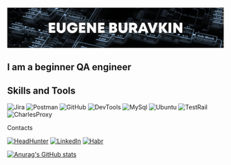 ![Header](https://github.com/EugeneHero/eugenehero/blob/main/assets/head.png)

## I am a beginner QA engineer

## Skills and Tools
![Jira](https://img.shields.io/badge/-Jira-090909?style=for-the-badge&logo=jira&logoColor=2481FC)
![Postman](https://img.shields.io/badge/-Postman-090909?style=for-the-badge&logo=postman&logoColor=F26B3A)
![GitHub](https://img.shields.io/badge/-GitHub-090909?style=for-the-badge&logo=GitHub&logoColor=FFFFFF)
![DevTools](https://img.shields.io/badge/-devtools-090909?style=for-the-badge&logo=googlechrome&logoColor=239443)
![MySql](https://img.shields.io/badge/-mysql-090909?style=for-the-badge&logo=mysql&logoColor=E97100)
![Ubuntu](https://img.shields.io/badge/-Ubuntu-090909?style=for-the-badge&logo=ubuntu&logoColor=DD4814)
![TestRail](https://img.shields.io/badge/-TestRail-090909?style=for-the-badge&logo=testrail&logoColor=2481FC)
![CharlesProxy](https://img.shields.io/badge/-Charlesproxy-090909?style=for-the-badge&logo=Charlesproxy&logoColor=2481FC)



Contacts

[![HeadHunter](https://img.shields.io/badge/-Headhunter-090909?style=for-the-badge&logo=headhunter&logoColor=2481FC)](https://tomsk.hh.ru/applicant/resumes/view?resume=1c85c82aff0b72a1430039ed1f45434e513751)
[![LinkedIn](https://img.shields.io/badge/-LinkedIn-090909?style=for-the-badge&logo=Linkedin&logoColor=2481FC)](https://www.linkedin.com/in/%D0%B5%D0%B2%D0%B3%D0%B5%D0%BD%D0%B8%D0%B9-%D0%B1%D1%83%D1%80%D0%B0%D0%B2%D0%BA%D0%B8%D0%BD-605666258/)
[![Habr](https://img.shields.io/badge/-Habr-090909?style=for-the-badge&logo=habr&logoColor=E34D34)](https://career.habr.com/eugenehero)




[![Anurag's GitHub stats](https://github-readme-stats.vercel.app/api?username=EugeneHero&count_private=true&show_icons=true)](https://github.com/anuraghazra/github-readme-stats)